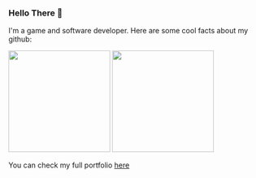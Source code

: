 ### Hello There 👋

I'm a game and software developer. Here are some cool facts about my github:


<div>
<img height="200rem" src="https://github-readme-stats.vercel.app/api/top-langs/?username=yrk06&hide=HTML,GDScript,GAP&theme=ocean_dark&bg_color=0a0c10&border_color=000000&include_all_commits=true&count_private=true&layout=compact">
<img height="200rem" src="https://github-readme-stats.vercel.app/api?username=yrk06&theme=ocean_dark&show_icons=true&bg_color=0a0c10&border_color=000000&include_all_commits=true&count_private=true">
</div>

You can check my full portfolio [here](https://yrk06.com.br/)

<!--
**yrk06/yrk06** is a ✨ _special_ ✨ repository because its `README.md` (this file) appears on your GitHub profile.

Here are some ideas to get you started:

- 🔭 I’m currently working on ...
- 🌱 I’m currently learning ...
- 👯 I’m looking to collaborate on ...
- 🤔 I’m looking for help with ...
- 💬 Ask me about ...
- 📫 How to reach me: ...
- 😄 Pronouns: ...
- ⚡ Fun fact: ...
-->
